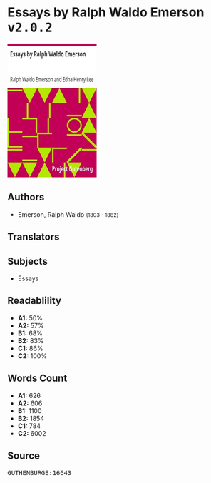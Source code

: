 # Essays by Ralph Waldo Emerson <kbd>v2.0.2</kbd>

![](./cover.medium.jpg "")

## Authors


 - Emerson, Ralph Waldo <small>(1803 - 1882)</small>

## Translators



## Subjects


 - Essays

## Readablility


 - **A1:** 50%
 - **A2:** 57%
 - **B1:** 68%
 - **B2:** 83%
 - **C1:** 86%
 - **C2:** 100%

## Words Count


 - **A1:** 626
 - **A2:** 606
 - **B1:** 1100
 - **B2:** 1854
 - **C1:** 784
 - **C2:** 6002

## Source


<kbd>GUTHENBURGE:16643</kbd>
